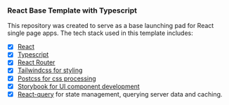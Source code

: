 ### React Base Template with Typescript

This repository was created to serve as a base launching pad for React single page apps.
The tech stack used in this template includes:

- [x] [React](https://reactjs.org/)
- [x] [Typescript](https://www.typescriptlang.org/)
- [x] [React Router](https://reactrouter.com/)
- [x] [Tailwindcss for styling](https://tailwindcss.com/)
- [x] [Postcss for css processing](https://postcss.org/)
- [x] [Storybook for UI component development](https://storybook.js.org/)
- [x] [React-query](https://react-query.tanstack.com/) for state management, querying server data and caching.
